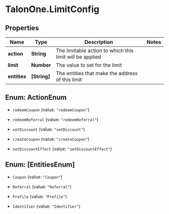 # TalonOne.LimitConfig

## Properties

Name | Type | Description | Notes
------------ | ------------- | ------------- | -------------
**action** | **String** | The limitable action to which this limit will be applied | 
**limit** | **Number** | The value to set for the limit | 
**entities** | **[String]** | The entities that make the address of this limit | 



## Enum: ActionEnum


* `redeemCoupon` (value: `"redeemCoupon"`)

* `redeemReferral` (value: `"redeemReferral"`)

* `setDiscount` (value: `"setDiscount"`)

* `createCoupon` (value: `"createCoupon"`)

* `setDiscountEffect` (value: `"setDiscountEffect"`)





## Enum: [EntitiesEnum]


* `Coupon` (value: `"Coupon"`)

* `Referral` (value: `"Referral"`)

* `Profile` (value: `"Profile"`)

* `Identifier` (value: `"Identifier"`)




